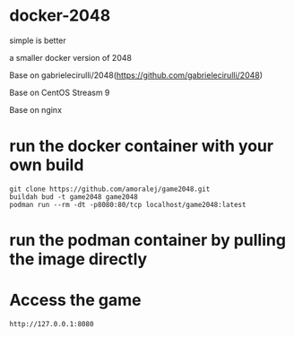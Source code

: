 # docker-2048

simple is better

a smaller docker version of 2048

Base on gabrielecirulli/2048(https://github.com/gabrielecirulli/2048)

Base on CentOS Streasm 9

Base on nginx

# run the docker container with your own build

    git clone https://github.com/amoralej/game2048.git
    buildah bud -t game2048 game2048
    podman run --rm -dt -p8080:80/tcp localhost/game2048:latest

# run the podman container by pulling the image directly


# Access the game

    http://127.0.0.1:8080

